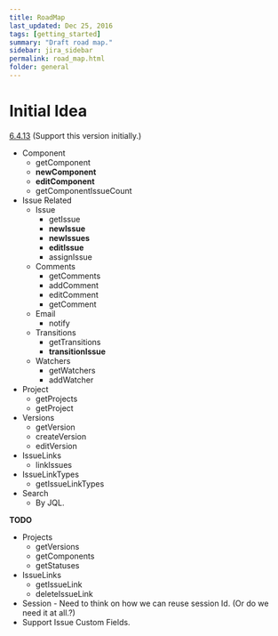 ```yaml
---
title: RoadMap
last_updated: Dec 25, 2016
tags: [getting_started]
summary: "Draft road map."
sidebar: jira_sidebar
permalink: road_map.html
folder: general
---
```

# Initial Idea 
[6.4.13](https://docs.atlassian.com/jira/REST/6.4.13/) (Support this version initially.)

* Component
  * getComponent
  * **newComponent**
  * **editComponent**
  * getComponentIssueCount
* Issue Related
  * Issue
    * getIssue
    * **newIssue**
    * **newIssues**
    * **editIssue**
    * assignIssue
  * Comments
    * getComments
    * addComment
    * editComment
    * getComment
  * Email
    * notify
  * Transitions
    * getTransitions
    * **transitionIssue**
  * Watchers
    * getWatchers
    * addWatcher
* Project 
  * getProjects
  * getProject
* Versions
  * getVersion
  * createVersion
  * editVersion
* IssueLinks
  * linkIssues
* IssueLinkTypes
  * getIssueLinkTypes
* Search
  * By JQL.

**TODO**
* Projects
  * getVersions
  * getComponents
  * getStatuses
* IssueLinks
  * getIssueLink
  * deleteIssueLink  
* Session - Need to think on how we can reuse session Id. (Or do we need it at all.?)
* Support Issue Custom Fields.

